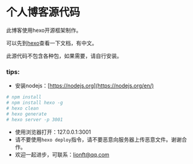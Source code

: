 # 个人博客源代码

此博客使用hexo开源框架制作。

可以先到[hexo](https://hexo.io/zh-cn/)查看一下文档，有中文。

此源代码不包含各种包，如果需要，请自行安装。

### tips:

- 安装nodejs：[https://nodejs.org](https://nodejs.org/en/)

```bash
# npm install
# npm install hexo -g
# hexo clean
# hexo generate
# hexo server -p 3001
```

- 使用浏览器打开：127.0.0.1:3001
- 请不要使用`hexo deploy`指令，请不要恶意向服务器上传恶意文件。谢谢合作。
- 欢迎一起进步，可联系：lionft@qq.com